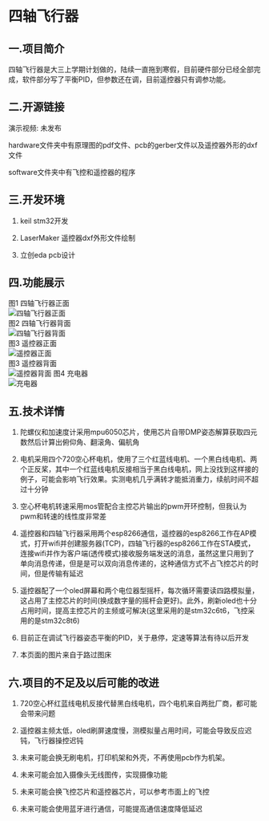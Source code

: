 # 四轴飞行器  
## 一.项目简介
四轴飞行器是大三上学期计划做的，陆续一直拖到寒假，目前硬件部分已经全部完成，软件部分写了平衡PID，但参数还在调，目前遥控器只有调参功能。  
## 二.开源链接
演示视频:  未发布
  
hardware文件夹中有原理图的pdf文件、pcb的gerber文件以及遥控器外形的dxf文件  
  
software文件夹中有飞控和遥控器的程序 
  
## 三.开发环境
1. keil stm32开发  
  
2. LaserMaker  遥控器dxf外形文件绘制  
  
3. 立创eda pcb设计  
  
## 四.功能展示
图1 四轴飞行器正面  
![四轴飞行器正面](https://s4.ax1x.com/2022/03/03/bYSoTI.jpg)  
图2 四轴飞行器背面  
![四轴飞行器背面](https://s4.ax1x.com/2022/03/03/bYSLp8.jpg)  
图3 遥控器正面  
![遥控器正面](https://s4.ax1x.com/2022/03/03/bYp9kq.jpg)  
图3 遥控器背面  
![遥控器背面](https://s4.ax1x.com/2022/03/03/bYpIvF.jpg)
图4 充电器  
![充电器](https://s4.ax1x.com/2022/03/03/bYp11O.jpg)  
 
## 五.技术详情  
1. 陀螺仪和加速度计采用mpu6050芯片，使用芯片自带DMP姿态解算获取四元数然后计算出俯仰角、翻滚角、偏航角
  
2. 电机采用四个720空心杯电机，使用了三个红蓝线电机、一个黑白线电机、两个正反桨，其中一个红蓝线电机反接相当于黑白线电机，网上没找到这样接的例子，可能会影响飞行效果。实测电机几乎满转才能抵消重力，续航时间不超过十分钟  
  
3. 空心杯电机转速采用mos管配合主控芯片输出的pwm开环控制，但我认为pwm和转速的线性度非常差  
  
4. 遥控器和四轴飞行器采用两个esp8266通信，遥控器的esp8266工作在AP模式，打开wifi并创建服务器(TCP)，四轴飞行器的esp8266工作在STA模式，连接wifi并作为客户端(透传模式)接收服务端发送的消息，虽然这里只用到了单向消息传递，但是是可以双向消息传递的，这种通信方式不占飞控芯片的时间，但是传输有延迟  
  
5. 遥控器配了一个oled屏幕和两个电位器型摇杆，每次循环需要读四路模拟量，这占用了主控芯片的时间(换成数字量的摇杆会更好)。此外，刷新oled也十分占用时间，提高主控芯片的主频或可解决(这里采用的是stm32c6t6，飞控采用的是stm32c8t6)  
  
6. 目前正在调试飞行器姿态平衡的PID，关于悬停，定速等算法有待以后开发  
  
7. 本页面的图片来自于路过图床  
  
## 六.项目的不足及以后可能的改进  
1. 720空心杯红蓝线电机反接代替黑白线电机，四个电机来自两批厂商，都可能会带来问题    

2. 遥控器主频太低，oled刷屏速度慢，测模拟量占用时间，可能会导致反应迟钝，飞行器操控迟钝  
  
3. 未来可能会换无刷电机，打印机架和外壳，不再使用pcb作为机架。  
  
4. 未来可能会加入摄像头无线图传，实现摄像功能  
  
5. 未来可能会换飞控芯片和遥控器芯片，可以参考市面上的飞控  

6. 未来可能会使用蓝牙进行通信，可能提高通信速度降低延迟
